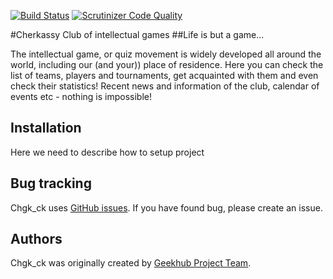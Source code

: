 [![Build Status](https://travis-ci.org/geekhub-php/chgk_ck.svg)](https://travis-ci.org/geekhub-php/chgk_ck)
[![Scrutinizer Code Quality](https://scrutinizer-ci.com/g/geekhub-php/chgk_ck/badges/quality-score.png?b=master)](https://scrutinizer-ci.com/g/geekhub-php/chgk_ck/?branch=master)

#Cherkassy Club of intellectual games
##Life is but a game...

The intellectual game, or quiz movement is widely developed all around the world, including our (and your)) place of residence.
Here you can check the list of teams, players and tournaments, get acquainted with them and even check their statistics! Recent news and information of the club, calendar of events etc - nothing is impossible!

Installation
------------

Here we need to describe how to setup project

Bug tracking
------------

Chgk_ck uses [GitHub issues](https://github.com/geekhub-php/chgk_ck/issues).
If you have found bug, please create an issue.

Authors
-------

Chgk_ck was originally created by [Geekhub Project Team](http://geekhub.ck.ua).

[1]:  http://geekhub.ck.ua/
